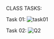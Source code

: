 CLASS TASKS:

Task 01: 
![task01](https://user-images.githubusercontent.com/115397536/215019497-21d7a1c6-843a-4c55-87b2-71b78496dd38.png)

Task 02:
![Q2](https://user-images.githubusercontent.com/115397536/216750546-83208845-a62d-4e65-aa7f-a708179a8042.png)
